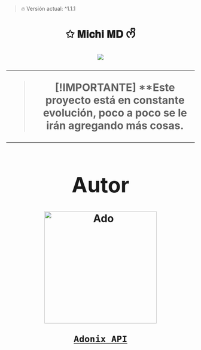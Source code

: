 > 🔥 Versión actual: ^1.1.1

<h1 align="center">✩ 𝐌𝐢𝐜𝐡𝐢 𝐌𝐃 ᰔᩚ</p>
<p>
        <img src = "https://files.catbox.moe/wp5z1y.jpg">
    </p>

---

> [!IMPORTANTE]
> **Este proyecto está en constante evolución, poco a poco se le irán agregando más cosas.

----

<div align="center">
  <h1 align="center">Autor</h1>

<a href="https://github.com/Ado-rgb"><img src="https://github.com/Ado-rgb.png" width="300" height="300" alt="Ado"/></a>

[`Adonix API`](https://myapiadonix.vercel.app)
